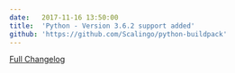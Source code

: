 ```yaml
---
date:	2017-11-16 13:50:00
title:	'Python - Version 3.6.2 support added'
github: 'https://github.com/Scalingo/python-buildpack'
---
```


[Full Changelog](https://docs.python.org/3.6/whatsnew/changelog.html)
